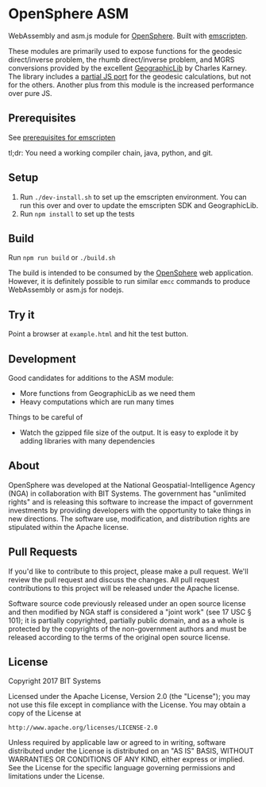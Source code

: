 # OpenSphere ASM

WebAssembly and asm.js module for [OpenSphere](https://github.com/ngageoint/opensphere). Built with
[emscripten](https://github.com/kripken/emscripten).

These modules are primarily used to expose functions for the geodesic
direct/inverse problem, the rhumb direct/inverse problem, and MGRS conversions 
provided by the excellent
[GeographicLib](https://geographiclib.sourceforge.io/) by Charles Karney.
The library includes a [partial JS port](https://www.npmjs.com/package/geographiclib)
for the geodesic calculations, but not for the others. Another plus from this
module is the increased performance over pure JS.

## Prerequisites

See [prerequisites for emscripten](https://kripken.github.io/emscripten-site/docs/getting_started/downloads.html)

tl;dr: You need a working compiler chain, java, python, and git.

## Setup

1. Run `./dev-install.sh` to set up the emscripten environment. You can run this over and over to update the emscripten SDK and GeographicLib.
2. Run `npm install` to set up the tests

## Build

Run `npm run build` or `./build.sh`

The build is intended to be consumed by the [OpenSphere](https://github.com/ngageoint/opensphere)
web application. However, it is definitely possible to run similar `emcc` commands
to produce WebAssembly or asm.js for nodejs.

## Try it

Point a browser at `example.html` and hit the test button.

## Development

Good candidates for additions to the ASM module:

* More functions from GeographicLib as we need them
* Heavy computations which are run many times

Things to be careful of

* Watch the gzipped file size of the output. It is easy to explode it by adding libraries with many dependencies

## About

OpenSphere was developed at the National Geospatial-Intelligence Agency (NGA) in collaboration with BIT Systems. The government has "unlimited rights" and is releasing this software to increase the impact of government investments by providing developers with the opportunity to take things in new directions. The software use, modification, and distribution rights are stipulated within the Apache license.

## Pull Requests

If you'd like to contribute to this project, please make a pull request. We'll review the pull request and discuss the changes. All pull request contributions to this project will be released under the Apache license.

Software source code previously released under an open source license and then modified by NGA staff is considered a "joint work" (see 17 USC § 101); it is partially copyrighted, partially public domain, and as a whole is protected by the copyrights of the non-government authors and must be released according to the terms of the original open source license.

## License

Copyright 2017 BIT Systems

Licensed under the Apache License, Version 2.0 (the "License");
you may not use this file except in compliance with the License.
You may obtain a copy of the License at

    http://www.apache.org/licenses/LICENSE-2.0

Unless required by applicable law or agreed to in writing, software
distributed under the License is distributed on an "AS IS" BASIS,
WITHOUT WARRANTIES OR CONDITIONS OF ANY KIND, either express or implied.
See the License for the specific language governing permissions and
limitations under the License.
